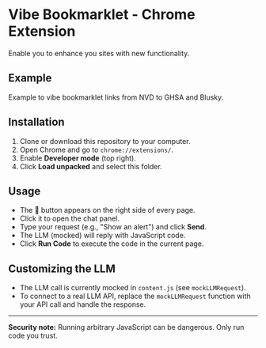 # Vibe Bookmarklet - Chrome Extension

Enable you to enhance you sites with new functionality.

## Example
Example to vibe bookmarklet links from NVD to GHSA and Blusky.



## Installation
1. Clone or download this repository to your computer.
2. Open Chrome and go to `chrome://extensions/`.
3. Enable **Developer mode** (top right).
4. Click **Load unpacked** and select this folder.

## Usage
- The 💬 button appears on the right side of every page.
- Click it to open the chat panel.
- Type your request (e.g., "Show an alert") and click **Send**.
- The LLM (mocked) will reply with JavaScript code.
- Click **Run Code** to execute the code in the current page.

## Customizing the LLM
- The LLM call is currently mocked in `content.js` (see `mockLLMRequest`).
- To connect to a real LLM API, replace the `mockLLMRequest` function with your API call and handle the response.

---
**Security note:** Running arbitrary JavaScript can be dangerous. Only run code you trust. 